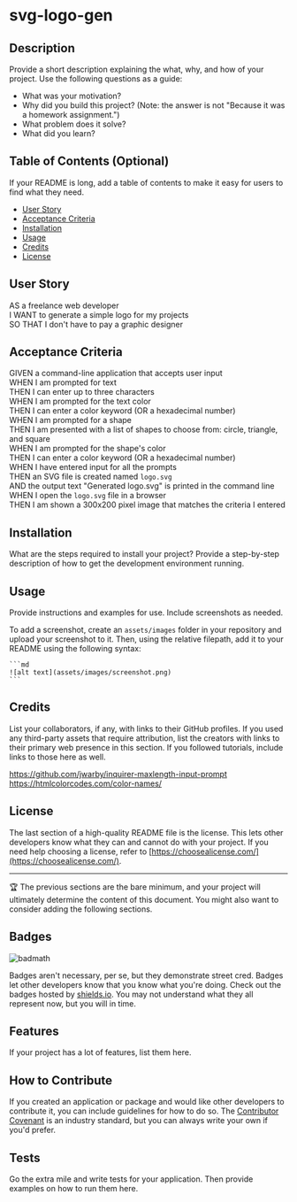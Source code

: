 # svg-logo-gen

## Description

Provide a short description explaining the what, why, and how of your project. Use the following questions as a guide:

- What was your motivation?
- Why did you build this project? (Note: the answer is not "Because it was a homework assignment.")
- What problem does it solve?
- What did you learn?

## Table of Contents (Optional)

If your README is long, add a table of contents to make it easy for users to find what they need.

- [User Story](#user-story)
- [Acceptance Criteria](#acceptance-criteria)
- [Installation](#installation)
- [Usage](#usage)
- [Credits](#credits)
- [License](#license)

## User Story
AS a freelance web developer  
I WANT to generate a simple logo for my projects  
SO THAT I don't have to pay a graphic designer  

## Acceptance Criteria
GIVEN a command-line application that accepts user input  
WHEN I am prompted for text  
THEN I can enter up to three characters  
WHEN I am prompted for the text color  
THEN I can enter a color keyword (OR a hexadecimal number)  
WHEN I am prompted for a shape  
THEN I am presented with a list of shapes to choose from: circle, triangle, and square  
WHEN I am prompted for the shape's color  
THEN I can enter a color keyword (OR a hexadecimal number)  
WHEN I have entered input for all the prompts  
THEN an SVG file is created named `logo.svg`  
AND the output text "Generated logo.svg" is printed in the command line  
WHEN I open the `logo.svg` file in a browser  
THEN I am shown a 300x200 pixel image that matches the criteria I entered  

## Installation

What are the steps required to install your project? Provide a step-by-step description of how to get the development environment running.

## Usage

Provide instructions and examples for use. Include screenshots as needed.

To add a screenshot, create an `assets/images` folder in your repository and upload your screenshot to it. Then, using the relative filepath, add it to your README using the following syntax:

    ```md
    ![alt text](assets/images/screenshot.png)
    ```

## Credits

List your collaborators, if any, with links to their GitHub profiles.
If you used any third-party assets that require attribution, list the creators with links to their primary web presence in this section.
If you followed tutorials, include links to those here as well.

https://github.com/jwarby/inquirer-maxlength-input-prompt
https://htmlcolorcodes.com/color-names/

## License

The last section of a high-quality README file is the license. This lets other developers know what they can and cannot do with your project. If you need help choosing a license, refer to [https://choosealicense.com/](https://choosealicense.com/).

---

🏆 The previous sections are the bare minimum, and your project will ultimately determine the content of this document. You might also want to consider adding the following sections.

## Badges

![badmath](https://img.shields.io/github/languages/top/lernantino/badmath)

Badges aren't necessary, per se, but they demonstrate street cred. Badges let other developers know that you know what you're doing. Check out the badges hosted by [shields.io](https://shields.io/). You may not understand what they all represent now, but you will in time.

## Features

If your project has a lot of features, list them here.

## How to Contribute

If you created an application or package and would like other developers to contribute it, you can include guidelines for how to do so. The [Contributor Covenant](https://www.contributor-covenant.org/) is an industry standard, but you can always write your own if you'd prefer.

## Tests

Go the extra mile and write tests for your application. Then provide examples on how to run them here.